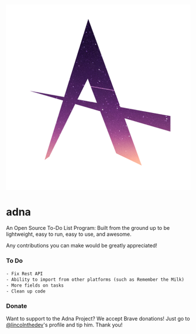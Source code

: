 ![Adna Project Logo](/AdnaProject.png)

# adna
An Open Source To-Do List Program: Built from the ground up to be lightweight, easy to run, easy to use, and awesome.

Any contributions you can make would be greatly appreciated!

### To Do
    - Fix Rest API
    - Ability to import from other platforms (such as Remember the Milk)
    - More fields on tasks
    - Clean up code

### Donate
Want to support to the Adna Project? We accept Brave donations! Just go to [@lincolnthedev](https://github.com/lincolnthedev)'s profile and tip him. Thank you!

